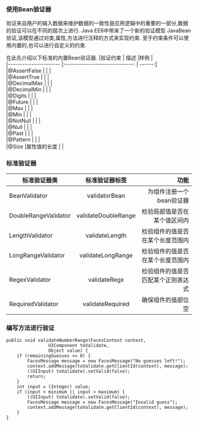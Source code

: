 ### 使用Bean验证器 

验证来自用户的输入数据来维护数据的一致性是应用逻辑中的重要的一部分,数据的验证可以在不同的层次上进行.
Java EE6中带来了一个新的验证模型 JavaBean 验证,该模型通过对类,属性,方法进行注释的方式来实现约束.
至于约束条件可以使用内置的,也可以进行自定义的约束.

在此先介绍以下标准的内置Bean验证器.
|验证约束                   | 描述                           |样例     |       
|----------------------     |:-----------------------------: |  ------:|       
|@AssertFalse               |                                |         |       
|@AssertTrue                |                                |         |       
|@DecimalMax                |                                |         |       
|@DecimalMin                |                                |         |       
|@Digits                    |                                |         |       
|@Future                    |                                |         |       
|@Max                       |                                |         |       
|@Min                       |                                |         |       
|@NotNull                   |                                |         |       
|@Null                      |                                |         |       
|@Past                      |                                |         |       
|@Pattern                   |                                |         |       
|@Size                      |属性值的长度                    |         |               





### 标准验证器

|   标准验证器类        |     标准验证器标签            |        功能                          |
| --------------------- |:-----------------------------:| ------------------------------------:|
|BeanValidator          |validatorBean                  |为组件注册一个bean验证器              |
|DoubleRangeValidator   |validateDoubleRange            |检验局部值是否在某个值区间内          |
|LengthValidator        |validateLength                 |检验组件的值是否在某个长度范围内      |
|LongRangeValidator     |validateLongRange              |检验组件的值是否在某个长度范围内      |
|RegexValidator         |validateRegx                   |检验组件的值是否匹配某个正则表达式    |
|RequiredValidator      |validateRequired               |确保组件的值部位空                    |




### 编写方法进行验证


```
public void validateNumberRange(FacesContext context,
                UIComponent toValidate,
                Object value) {
    if (remainingGuesses <= 0) {
        FacesMessage message = new FacesMessage("No guesses left!");
        context.addMessage(toValidate.getClientId(context), message);
        ((UIInput) toValidate).setValid(false);
        return;
    }
    int input = (Integer) value;
    if (input < minimum || input > maximum) {
        ((UIInput) toValidate).setValid(false);
        FacesMessage message = new FacesMessage("Invalid guess");
        context.addMessage(toValidate.getClientId(context), message);
    }
}
```

